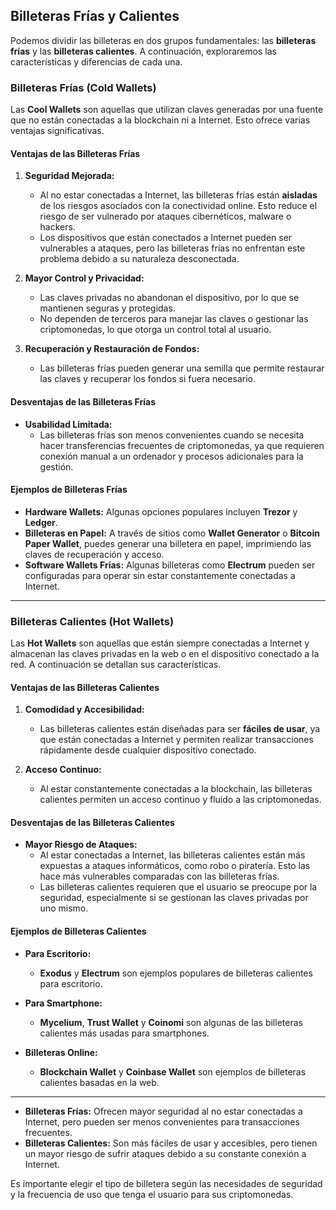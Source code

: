 ## **Billeteras Frías y Calientes**

Podemos dividir las billeteras en dos grupos fundamentales: las **billeteras frías** y las **billeteras calientes**. A continuación, exploraremos las características y diferencias de cada una.

### **Billeteras Frías (Cold Wallets)**

Las **Cool Wallets** son aquellas que utilizan claves generadas por una fuente que no están conectadas a la blockchain ni a Internet. Esto ofrece varias ventajas significativas.

#### **Ventajas de las Billeteras Frías**

1. **Seguridad Mejorada:**
   - Al no estar conectadas a Internet, las billeteras frías están **aisladas** de los riesgos asociados con la conectividad online. Esto reduce el riesgo de ser vulnerado por ataques cibernéticos, malware o hackers.
   - Los dispositivos que están conectados a Internet pueden ser vulnerables a ataques, pero las billeteras frías no enfrentan este problema debido a su naturaleza desconectada.

2. **Mayor Control y Privacidad:**
   - Las claves privadas no abandonan el dispositivo, por lo que se mantienen seguras y protegidas.
   - No dependen de terceros para manejar las claves o gestionar las criptomonedas, lo que otorga un control total al usuario.

3. **Recuperación y Restauración de Fondos:**
   - Las billeteras frías pueden generar una semilla que permite restaurar las claves y recuperar los fondos si fuera necesario.

#### **Desventajas de las Billeteras Frías**

- **Usabilidad Limitada:**
  - Las billeteras frías son menos convenientes cuando se necesita hacer transferencias frecuentes de criptomonedas, ya que requieren conexión manual a un ordenador y procesos adicionales para la gestión.

#### **Ejemplos de Billeteras Frías**

- **Hardware Wallets:** Algunas opciones populares incluyen **Trezor** y **Ledger**.
- **Billeteras en Papel:** A través de sitios como **Wallet Generator** o **Bitcoin Paper Wallet**, puedes generar una billetera en papel, imprimiendo las claves de recuperación y acceso.
- **Software Wallets Frías:** Algunas billeteras como **Electrum** pueden ser configuradas para operar sin estar constantemente conectadas a Internet.

---

### **Billeteras Calientes (Hot Wallets)**

Las **Hot Wallets** son aquellas que están siempre conectadas a Internet y almacenan las claves privadas en la web o en el dispositivo conectado a la red. A continuación se detallan sus características.

#### **Ventajas de las Billeteras Calientes**

1. **Comodidad y Accesibilidad:**
   - Las billeteras calientes están diseñadas para ser **fáciles de usar**, ya que están conectadas a Internet y permiten realizar transacciones rápidamente desde cualquier dispositivo conectado.

2. **Acceso Continuo:**
   - Al estar constantemente conectadas a la blockchain, las billeteras calientes permiten un acceso continuo y fluido a las criptomonedas.

#### **Desventajas de las Billeteras Calientes**

- **Mayor Riesgo de Ataques:**
  - Al estar conectadas a Internet, las billeteras calientes están más expuestas a ataques informáticos, como robo o piratería. Esto las hace más vulnerables comparadas con las billeteras frías.
  - Las billeteras calientes requieren que el usuario se preocupe por la seguridad, especialmente si se gestionan las claves privadas por uno mismo.

#### **Ejemplos de Billeteras Calientes**

- **Para Escritorio:**
  - **Exodus** y **Electrum** son ejemplos populares de billeteras calientes para escritorio.
  
- **Para Smartphone:**
  - **Mycelium**, **Trust Wallet** y **Coinomi** son algunas de las billeteras calientes más usadas para smartphones.
  
- **Billeteras Online:**
  - **Blockchain Wallet** y **Coinbase Wallet** son ejemplos de billeteras calientes basadas en la web.

---

- **Billeteras Frías:** Ofrecen mayor seguridad al no estar conectadas a Internet, pero pueden ser menos convenientes para transacciones frecuentes.
- **Billeteras Calientes:** Son más fáciles de usar y accesibles, pero tienen un mayor riesgo de sufrir ataques debido a su constante conexión a Internet.

Es importante elegir el tipo de billetera según las necesidades de seguridad y la frecuencia de uso que tenga el usuario para sus criptomonedas.
